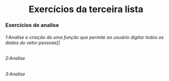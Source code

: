 <h1 align="center">Exercícios da terceira lista </h1>

<h3>Exercícios de analise</h3>

<h6>1:Analise e criação de uma função que permite ao usuário digitar todos os dados
do vetor pessoas[]</h6>
<h6>2:Analise</h6>
<h6>3:Analise </h6>
